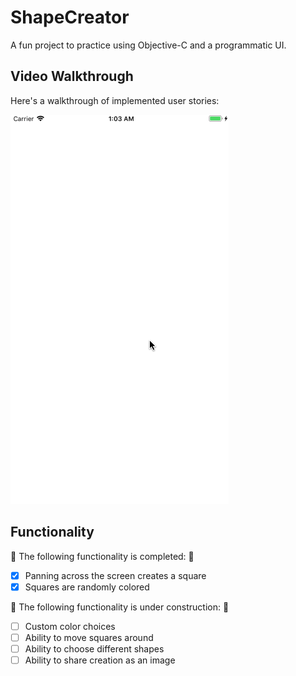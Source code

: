 # ShapeCreator  

A fun project to practice using Objective-C and a programmatic UI.

## Video Walkthrough 

Here's a walkthrough of implemented user stories:

![Walkthrough](https://github.com/bzsinger/ShapeCreator/blob/master/gifs/coloredSquares.gif)

## Functionality

🎉 The following functionality is completed: 🎉

- [X] Panning across the screen creates a square
- [X] Squares are randomly colored

🚫 The following functionality is under construction: 🔨

- [ ] Custom color choices
- [ ] Ability to move squares around
- [ ] Ability to choose different shapes
- [ ] Ability to share creation as an image
